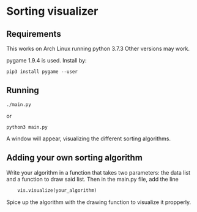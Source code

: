 # Sorting visualizer

## Requirements

This works on Arch Linux running python 3.7.3
Other versions may work.

pygame 1.9.4 is used.
Install by:

```
pip3 install pygame --user
```

## Running

```
./main.py
```

or

```
python3 main.py
```

A window will appear, visualizing the different sorting algorithms.

## Adding your own sorting algorithm

Write your algorithm in a function that takes two parameters: the data list and a function to draw said list.
Then in the main.py file, add the line

```python
	vis.visualize(your_algorithm)
```

Spice up the algorithm with the drawing function to visualize it propperly.

